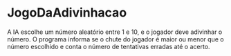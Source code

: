 # JogoDaAdivinhacao

A IA escolhe um número aleatório entre 1 e 10, e o jogador deve adivinhar o número.
O programa informa se o chute do jogador é maior ou menor que o número escolhido e 
conta o número de tentativas erradas até o acerto.
